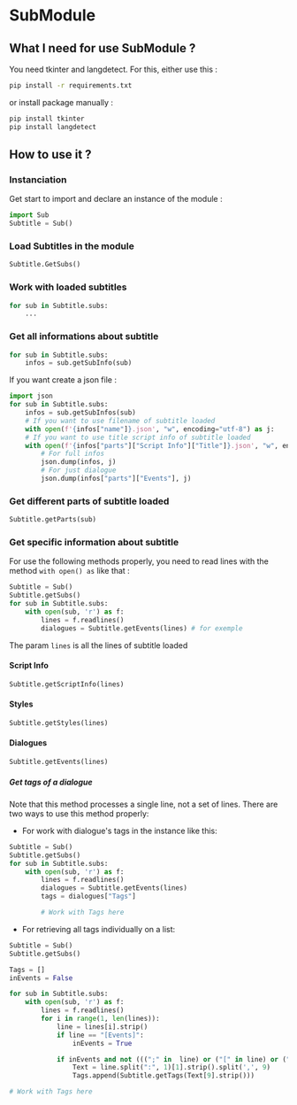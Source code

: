 # SubModule
## What I need for use SubModule ?
You need tkinter and langdetect. For this, either use this :
```sh
pip install -r requirements.txt
```
or install package manually :
```sh
pip install tkinter
pip install langdetect
```

## How to use it ?
### Instanciation
Get start to import and declare an instance of the module :
```py
import Sub
Subtitle = Sub()
```

### Load Subtitles in the module
```py
Subtitle.GetSubs()
```

### Work with loaded subtitles
```py
for sub in Subtitle.subs:
    ...
```

### Get all informations about subtitle
```py
for sub in Subtitle.subs:
    infos = sub.getSubInfo(sub)
```
If you want create a json file :
```py
import json
for sub in Subtitle.subs:
    infos = sub.getSubInfos(sub)
    # If you want to use filename of subtitle loaded
    with open(f'{infos["name"]}.json', "w", encoding="utf-8") as j:
    # If you want to use title script info of subtitle loaded
    with open(f'{infos["parts"]["Script Info"]["Title"]}.json', "w", encoding="utf-8") as j:
        # For full infos
        json.dump(infos, j)
        # For just dialogue
        json.dump(infos["parts"]["Events"], j)
```

### Get different parts of subtitle loaded
```py
Subtitle.getParts(sub)
```

### Get specific information about subtitle
For use the following methods properly, you need to read lines with the method `with open() as` like that :
```py
Subtitle = Sub()
Subtitle.getSubs()
for sub in Subtitle.subs:
    with open(sub, 'r') as f:
        lines = f.readlines()
        dialogues = Subtitle.getEvents(lines) # for exemple
```
The param `lines` is all the lines of subtitle loaded

#### Script Info
```py
Subtitle.getScriptInfo(lines)
```

#### Styles
```py
Subtitle.getStyles(lines)
```

#### Dialogues
```py
Subtitle.getEvents(lines)
```
##### Get tags of a dialogue
Note that this method processes a single line, not a set of lines. There are two ways to use this method properly:
- For work with dialogue's tags in the instance like this:
```py
Subtitle = Sub()
Subtitle.getSubs()
for sub in Subtitle.subs:
    with open(sub, 'r') as f:
        lines = f.readlines()
        dialogues = Subtitle.getEvents(lines)
        tags = dialogues["Tags"]

        # Work with Tags here
```
- For retrieving all tags individually on a list:
```py
Subtitle = Sub()
Subtitle.getSubs()

Tags = []
inEvents = False

for sub in Subtitle.subs:
    with open(sub, 'r') as f:
        lines = f.readlines()
        for i in range(1, len(lines)):
            line = lines[i].strip()
            if line == "[Events]":
                inEvents = True

            if inEvents and not (((";" in  line) or ("[" in line) or ("Format:" in line) or ("Comment:" in line)) or line == ''):
                Text = line.split(":", 1)[1].strip().split(',', 9)
                Tags.append(Subtitle.getTags(Text[9].strip()))

# Work with Tags here
```